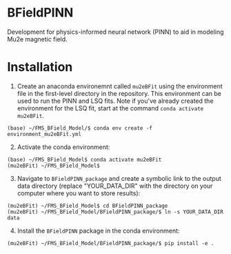 # BFieldPINN
Development for physics-informed neural network (PINN) to aid in modeling Mu2e magnetic field.

# Installation
1. Create an anaconda environemnt called `mu2eBFit` using the environment file in the first-level directory in the repository. This environment can be used to run the PINN and LSQ fits. Note if you've already created the environment for the LSQ fit, start at the command `conda activate mu2eBFit`.
```
(base) ~/FMS_BField_Model/$ conda env create -f environment_mu2eBFit.yml
```

2. Activate the conda environment:
```
(base) ~/FMS_BField_Model$ conda activate mu2eBFit
(mu2eBFit) ~/FMS_BField_Model$
```

3. Navigate to `BFieldPINN_package` and create a symbolic link to the output data directory (replace "YOUR_DATA_DIR" with the directory on your computer where you want to store results):
```
(mu2eBFit) ~/FMS_BField_Model$ cd BFieldPINN_package
(mu2eBFit) ~/FMS_BField_Model/BFieldPINN_package/$ ln -s YOUR_DATA_DIR data
```

4. Install the `BFieldPINN` package in the conda environment:
```
(mu2eBFit) ~/FMS_BField_Model/BFieldPINN_package/$ pip install -e .
```
